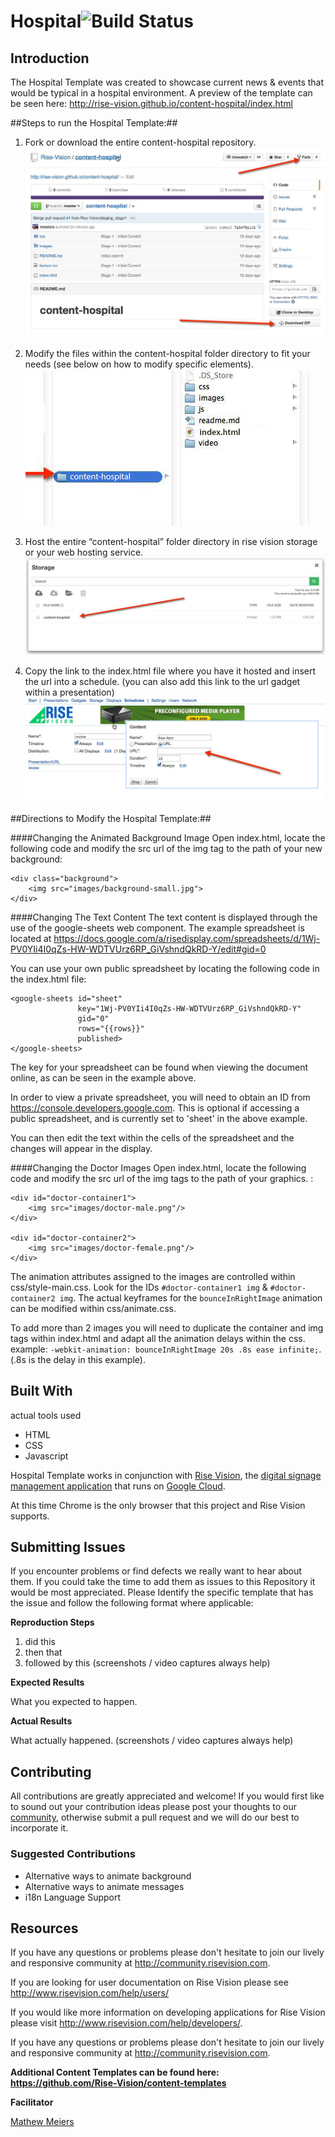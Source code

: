# Hospital![Build Status](http://devtools1.risevision.com:8080/job/Storage-Client-BranchPush/badge/icon)

## Introduction

The Hospital Template was created to showcase current news & events that would be typical in a hospital environment. A preview of the template can be seen here: http://rise-vision.github.io/content-hospital/index.html

##Steps to run the Hospital Template:##

1. Fork or download the entire content-hospital repository.  
![alt tag](images/readme-step1.jpg)

2. Modify the files within the content-hospital folder directory to fit your needs (see below on how to modify specific elements).  
![alt tag](images/readme-step2.jpg)

3. Host the entire “content-hospital” folder directory in rise vision storage or your web hosting service.  
![alt tag](images/readme-step3.jpg)

4. Copy the link to the index.html file where you have it hosted and insert the url into a schedule. (you can also add this link to the url gadget within a presentation)  
![alt tag](images/readme-step4.jpg)


##Directions to Modify the Hospital Template:##

####Changing the Animated Background Image
Open index.html, locate the following code and modify the src url of the img tag to the path of your new background:

```  
<div class="background">
	<img src="images/background-small.jpg">
</div>
```

####Changing The Text Content
The text content is displayed through the use of the google-sheets web component. The example spreadsheet is located at https://docs.google.com/a/risedisplay.com/spreadsheets/d/1Wj-PV0YIi4I0qZs-HW-WDTVUrz6RP_GiVshndQkRD-Y/edit#gid=0

You can use your own public spreadsheet by locating the following code in the index.html file:

```
<google-sheets id="sheet" 
               key="1Wj-PV0YIi4I0qZs-HW-WDTVUrz6RP_GiVshndQkRD-Y"
               gid="0"
               rows="{{rows}}"
               published>
</google-sheets>

```

The key for your spreadsheet can be found when viewing the document online, as can be seen in the example above. 

In order to view a private spreadsheet, you will need to obtain an ID from https://console.developers.google.com. This is optional if accessing a public spreadsheet, and is currently set to 'sheet' in the above example.

You can then edit the text within the cells of the spreadsheet and the changes will appear in the display.

####Changing the Doctor Images
Open index.html, locate the following code and modify the src url of the img tags to the path of your graphics. :

```
<div id="doctor-container1">
	<img src="images/doctor-male.png"/>
</div>
	
<div id="doctor-container2">
	<img src="images/doctor-female.png"/>
</div>
```

The animation attributes assigned to the images are controlled within css/style-main.css. Look for the IDs ```#doctor-container1 img``` & ```#doctor-container2 img```. The actual keyframes for the ```bounceInRightImage``` animation can be modified within css/animate.css.

To add more than 2 images you will need to duplicate the container and img tags within index.html and adapt all the animation delays within the css.
example: ```-webkit-animation: bounceInRightImage 20s .8s ease infinite;```.
(.8s is the delay in this example).

## Built With
actual tools used
- HTML
- CSS
- Javascript

Hospital Template works in conjunction with [Rise Vision](http://www.risevision.com), the [digital signage management application](http://rva.risevision.com/) that runs on [Google Cloud](https://cloud.google.com).

At this time Chrome is the only browser that this project and Rise Vision supports.

## Submitting Issues
If you encounter problems or find defects we really want to hear about them. If you could take the time to add them as issues to this Repository it would be most appreciated. Please Identify the specific template that has the issue and follow the following format where applicable:

**Reproduction Steps**

1. did this
2. then that
3. followed by this (screenshots / video captures always help)

**Expected Results**

What you expected to happen.

**Actual Results**

What actually happened. (screenshots / video captures always help)

## Contributing
All contributions are greatly appreciated and welcome! If you would first like to sound out your contribution ideas please post your thoughts to our [community](http://community.risevision.com), otherwise submit a pull request and we will do our best to incorporate it.

### Suggested Contributions
- Alternative ways to animate background
- Alternative ways to animate messages
- i18n Language Support

## Resources
If you have any questions or problems please don't hesitate to join our lively and responsive community at http://community.risevision.com.

If you are looking for user documentation on Rise Vision please see http://www.risevision.com/help/users/

If you would like more information on developing applications for Rise Vision please visit http://www.risevision.com/help/developers/.

 If you have any questions or problems please don't hesitate to join our lively and responsive community at http://community.risevision.com.
 
**Additional Content Templates can be found here: https://github.com/Rise-Vision/content-templates**

**Facilitator**

[Mathew Meiers](https://github.com/mmeiers "Mathew Meiers")